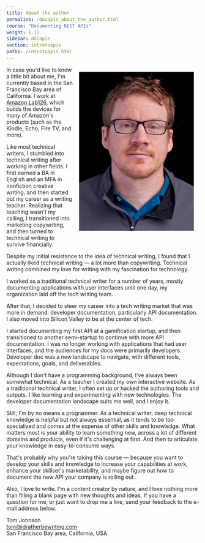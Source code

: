 ```yaml
---
title: About the author
permalink: /docapis_about_the_author.html
course: "Documenting REST APIs"
weight: 1.11
sidebar: docapis
section: introtoapis
path1: /introtoapis.html
---
```


<img src="images/tomjohnson.jpg" class="small" style="float: right; padding:1em;"/>

In case you'd like to know a little bit about me, I'm currently based in the San Francisco Bay area of California. I work at [Amazon Lab126](http://www.lab126.com/), which builds the devices for many of Amazon's products (such as the Kindle, Echo, Fire TV, and more).

Like most technical writers, I stumbled into technical writing after working in other fields. I first earned a BA in English and an MFA in nonfiction creative writing, and then started out my career as a writing teacher. Realizing that teaching wasn't my calling, I transitioned into marketing copywriting, and then turned to technical writing to survive financially.

Despite my initial resistance to the idea of technical writing, I found that I actually liked technical writing &mdash; a lot more than copywriting. Technical writing combined my love for writing with my fascination for technology.

I worked as a traditional technical writer for a number of years, mostly documenting applications with user interfaces until one day, my organization laid off the tech writing team.

After that, I decided to steer my career into a tech writing market that was more in demand: developer documentation, particularly API documentation. I also moved into Silicon Valley to be at the center of tech.

I started documenting my first API at a gamification startup, and then transitioned to another semi-startup to continue with more API documentation. I was no longer working with applications that had user interfaces, and the audiences for my docs were primarily developers. Developer doc was a new landscape to navigate, with different tools, expectations, goals, and deliverables.

Although I don't have a programming background, I've always been somewhat technical. As a teacher I created my own interactive website. As a traditional technical writer, I often set up or hacked the authoring tools and outputs. I like learning and experimenting with new technologies. The developer documentation landscape suits me well, and I enjoy it.

Still, I'm by no means a programmer. As a technical writer, deep technical knowledge is helpful but not always essential, as it tends to be too specialized and comes at the expense of other skills and knowledge. What matters most is your ability to learn something new, across a lot of different domains and products, even if it's challenging at first. And then to articulate your knowledge in easy-to-consume ways.

That's probably why you're taking this course &mdash; because you want to develop your skills and knowledge to increase your capabilities at work, enhance your skillset's marketability, and maybe figure out how to document the new API your company is rolling out.

Also, I love to write. I'm a content creator by nature, and I love nothing more than filling a blank page with new thoughts and ideas. If you have a question for me, or just want to drop me a line, send your feedback to the e-mail address below.

Tom Johnson  
[tom@idratherbewriting.com](mailto:tom@idratherbewriting.com)  
San Francisco Bay area, California, USA
